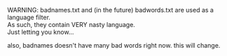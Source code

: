 WARNING: badnames.txt and (in the future) badwords.txt are used as a language filter.
<br>As such, they contain VERY nasty language.
<br>Just letting you know...

also, badnames doesn't have many bad words right now. this will change.
